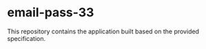 # email-pass-33

This repository contains the application built based on the provided specification.